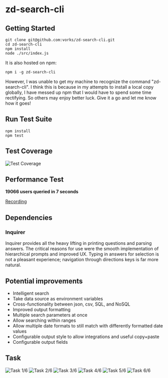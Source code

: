 # zd-search-cli

## Getting Started

```
git clone git@github.com:vorks/zd-search-cli.git
cd zd-search-cli
npm install
node ./src/index.js
```

It is also hosted on npm:

```
npm i -g zd-search-cli
```

However, I was unable to get my machine to recognize the command "zd-search-cli". I think this is because in my attempts to install a local copy globally, I have messed up npm that I would have to spend some time rectifying. So others may enjoy better luck. Give it a go and let me know how it goes!

## Run Test Suite

```
npm install
npm test
```

## Test Coverage

![Test Coverage](https://i.imgur.com/IsKMB42.png)

## Performance Test

**19066 users queried in 7 seconds**

[Recording](https://www.useloom.com/share/b736e2253b224f25a59aba29cb3d447c)

## Dependencies

### Inquirer

Inquirer provides all the heavy lifting in printing questions and parsing answers. The critical reasons for use were the smooth implementation of hierarchical prompts and improved UX. Typing in answers for selection is not a pleasant experience; navigation through directions keys is far more natural.

## Potential improvements

- Intelligent search
- Take data source as environment variables
- Cross-functionality between json, csv, SQL, and NoSQL
- Improved output formatting
- Multiple search parameters at once
- Allow searching within ranges
- Allow multiple date formats to still match with differently formatted date values
- Configurable output style to allow integrations and useful copy+paste
- Configurable output fields

## Task

![Task 1/6](https://i.imgur.com/0CA4Sf5.png)
![Task 2/6](https://i.imgur.com/4rVFVUw.png)
![Task 3/6](https://i.imgur.com/K3eCD1e.png)
![Task 4/6](https://i.imgur.com/Ysi5dUk.jpg)
![Task 5/6](https://i.imgur.com/DMtFGzi.png)
![Task 6/6](https://i.imgur.com/HZtPqd1.jpg)
